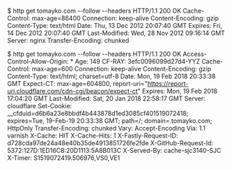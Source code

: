 $ http get tomayko.com --follow --headers
HTTP/1.1 200 OK
Cache-Control: max-age=86400
Connection: keep-alive
Content-Encoding: gzip
Content-Type: text/html
Date: Thu, 13 Dec 2012 20:07:40 GMT
Expires: Fri, 14 Dec 2012 20:07:40 GMT
Last-Modified: Wed, 28 Nov 2012 09:16:14 GMT
Server: nginx
Transfer-Encoding: chunked

$ http get tomayko.com --follow --headers
HTTP/1.1 200 OK
Access-Control-Allow-Origin: *
Age: 149
CF-RAY: 3efc0096099d27d4-YYZ
Cache-Control: max-age=600
Connection: keep-alive
Content-Encoding: gzip
Content-Type: text/html; charset=utf-8
Date: Mon, 19 Feb 2018 20:33:38 GMT
Expect-CT: max-age=604800, report-uri="https://report-uri.cloudflare.com/cdn-cgi/beacon/expect-ct"
Expires: Mon, 19 Feb 2018 17:04:20 GMT
Last-Modified: Sat, 20 Jan 2018 22:58:17 GMT
Server: cloudflare
Set-Cookie: __cfduid=d6b6a23e8bbdf4b443878d1ed3085cf401519072418; expires=Tue, 19-Feb-19 20:33:38 GMT; path=/; domain=.tomayko.com; HttpOnly
Transfer-Encoding: chunked
Vary: Accept-Encoding
Via: 1.1 varnish
X-Cache: HIT
X-Cache-Hits: 1
X-Fastly-Request-ID: d728cda97de24a48e40b35de4913851726fe2fde
X-GitHub-Request-Id: 5372:127D:1ED16C8:20D1113:5A8B013C
X-Served-By: cache-sjc3140-SJC
X-Timer: S1519072419.506976,VS0,VE1
